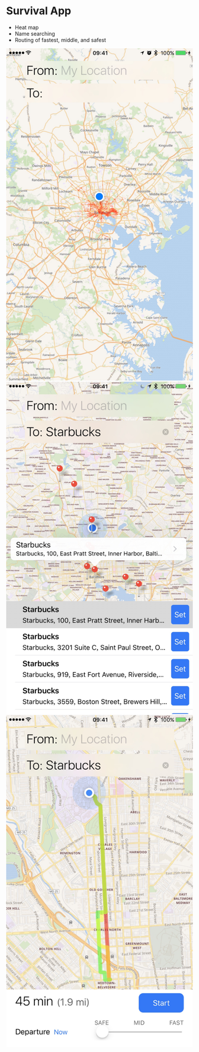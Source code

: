 Survival App
============

* Heat map
* Name searching
* Routing of fastest, middle, and safest

![Heat map](Screenshot-heatmap.jpg)
![Searching](Screenshot-searching.jpg)
![Routing](Screenshot-routing.jpg)
